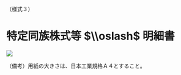 （様式３）

# 特定同族株式等 $\\oslash$ 明細書

![](https://www.nta.go.jp/tmp/cc2944d0-81c1-4eb6-af96-f5e77a776c2b/images/54ae6d8fae7e6652d790b627a89f4b21cd18ea44bcf8d40326b161b411b4c335.jpg)

（備考）用紙の大きさは、日本工業規格Ａ４とすること。